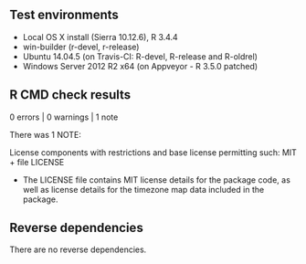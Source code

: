 ## Test environments
* Local OS X install (Sierra 10.12.6), R 3.4.4
* win-builder (r-devel, r-release)
* Ubuntu 14.04.5 (on Travis-CI: R-devel, R-release and R-oldrel)
* Windows Server 2012 R2 x64 (on Appveyor - R 3.5.0 patched)

## R CMD check results

0 errors | 0 warnings | 1 note

There was 1 NOTE:

License components with restrictions and base license permitting such:
  MIT + file LICENSE
  
* The LICENSE file contains MIT license details for the package code, as well as
license details for the timezone map data included in the package.

## Reverse dependencies

There are no reverse dependencies.
